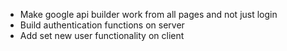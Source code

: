 * Make google api builder work from all pages and not just login
* Build authentication functions on server
* Add set new user functionality on client

